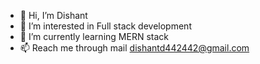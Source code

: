 - 👋 Hi, I’m Dishant 
- 👀 I’m interested in Full stack development
- 🌱 I’m currently learning MERN stack
- 📫 Reach me through mail dishantd442442@gmail.com


<!---
dishant440/dishant440 is a ✨ special ✨ repository because its `README.md` (this file) appears on your GitHub profile.
You can click the Preview link to take a look at your changes.
--->

